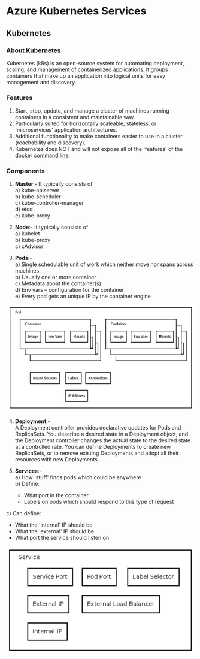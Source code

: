 # Azure Kubernetes Services

## Kubernetes

### About Kubernetes
Kubernetes (k8s) is an open-source system for automating deployment, scaling, and management of containerized applications. It groups containers that make up an application into logical units for easy management and discovery.

### Features
1. Start, stop, update, and manage a cluster of machines running containers in a consistent and maintainable way.
2. Particularly suited for horizontally scaleable, stateless, or 'microservices' application architectures.
3. Additional functionality to make containers easier to use in a cluster (reachability and discovery).
4. Kubernetes does NOT and will not expose all of the 'features' of the docker command line.

### Components

1. <b>Master</b>:- It typically consists of </br>
a) kube-apiserver</br>
b) kube-scheduler</br>
c) kube-controller-manager</br>
d) etcd</br>
e) kube-proxy</br>

2. <b>Node</b>:- It typically consists of </br>
a) kubelet</br>
b) kube-proxy</br>
c) cAdvisor</br>

3. <b>Pods</b>:-</br>
a) Single schedulable unit of work which neither move nor spans across machines.</br>
b) Usually one or more container</br>
c) Metadata about the container(s)</br>
d) Env vars – configuration for the container</br>
e) Every pod gets an unique IP by the container engine</br>

![Pods](images/Pods.PNG)

4. <b>Deployment</b>:-</br>
A Deployment controller provides declarative updates for Pods and ReplicaSets. You describe a desired state in a Deployment object, and the Deployment controller changes the actual state to the desired state at a controlled rate. You can define Deployments to create new ReplicaSets, or to remove existing Deployments and adopt all their resources with new Deployments.

5. <b>Services</b>:-</br>
a) How 'stuff' finds pods which could be anywhere</br>
b) Define:
    <ul>
    <li> What port in the container</li>
    <li> Labels on pods which should respond to this type of request</li>
    </ul>
c) Can define:
    <ul>
    <li> What the 'internal' IP should be</li>
    <li> What the 'external' IP should be</li>
    <li> What port the service should listen on</li>
    </ul>

![Services](images/Services.PNG)